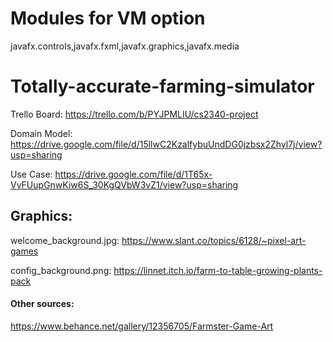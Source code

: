 # Modules for VM option
javafx.controls,javafx.fxml,javafx.graphics,javafx.media

# Totally-accurate-farming-simulator

Trello Board: https://trello.com/b/PYJPMLIU/cs2340-project

Domain Model: https://drive.google.com/file/d/15llwC2KzalfybuUndDG0jzbsx2Zhyl7j/view?usp=sharing

Use Case: https://drive.google.com/file/d/1T65x-VyFUupGnwKiw6S_30KgQVbW3vZ1/view?usp=sharing

## Graphics:

welcome_background.jpg: https://www.slant.co/topics/6128/~pixel-art-games

config_background.png: https://linnet.itch.io/farm-to-table-growing-plants-pack

#### Other sources:

https://www.behance.net/gallery/12356705/Farmster-Game-Art

